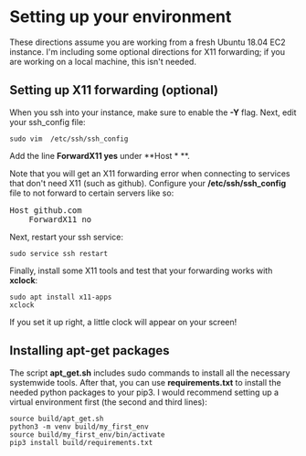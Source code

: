# Setting up your environment

These directions assume you are working from a fresh Ubuntu 18.04 EC2 instance.
I'm including some optional directions for X11 forwarding; if you are working on a local machine, this isn't needed.

## Setting up X11 forwarding (optional)
When you ssh into your instance, make sure to enable the **-Y** flag.
Next, edit your ssh_config file:

    sudo vim  /etc/ssh/ssh_config

Add the line **ForwardX11 yes** under **Host * **.

Note that you will get an X11 forwarding error when connecting to services that don't need X11 (such as github). 
Configure your **/etc/ssh/ssh_config** file to not forward to certain servers like so:
<pre>
Host github.com
    ForwardX11 no 
</pre>

Next, restart your ssh service:

    sudo service ssh restart

Finally, install some X11 tools and test that your forwarding works with **xclock**:

    sudo apt install x11-apps
    xclock

If you set it up right, a little clock will appear on your screen!

## Installing apt-get packages
The script **apt_get.sh** includes sudo commands to install all the necessary systemwide tools.
After that, you can use **requirements.txt** to install the needed python packages to your pip3.
I would recommend setting up a virtual environment first (the second and third lines):

    source build/apt_get.sh
    python3 -m venv build/my_first_env
    source build/my_first_env/bin/activate
    pip3 install build/requirements.txt

